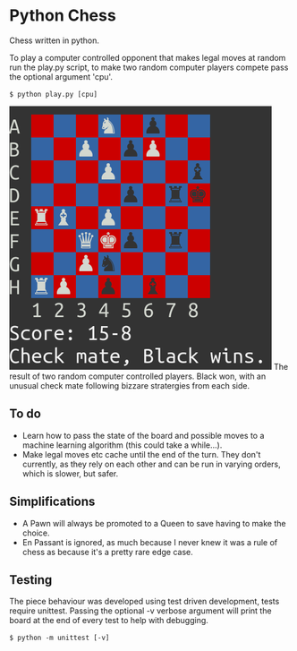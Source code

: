 # Python Chess

Chess written in python.

To play a computer controlled opponent that makes legal moves at random run the play.py script, to make two random computer players compete pass the optional argument 'cpu'.

```
$ python play.py [cpu]
```

![alt text](https://raw.githubusercontent.com/ASquirrelsTail/chess/master/chess.png "The Black random computer controlled player beats the White computer controlled player.")
The result of two random computer controlled players. Black won, with an unusual check mate following bizzare stratergies from each side.

## To do

- Learn how to pass the state of the board and possible moves to a machine learning algorithm (this could take a while...).
- Make legal moves etc cache until the end of the turn. They don't currently, as they rely on each other and can be run in varying orders, which is slower, but safer.

## Simplifications

- A Pawn will always be promoted to a Queen to save having to make the choice.
- En Passant is ignored, as much because I never knew it was a rule of chess as because it's a pretty rare edge case.

## Testing

The piece behaviour was developed using test driven development, tests require unittest. Passing the optional -v verbose argument will print the board at the end of every test to help with debugging.

```
$ python -m unittest [-v]
```
